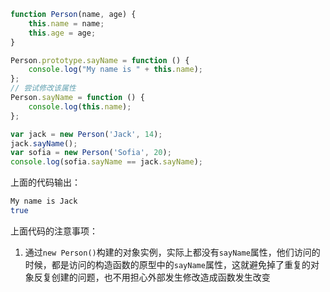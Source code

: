 ```javascript
function Person(name, age) {
    this.name = name;
    this.age = age;
}

Person.prototype.sayName = function () {
    console.log("My name is " + this.name);
};
// 尝试修改该属性
Person.sayName = function () {
    console.log(this.name);
};

var jack = new Person('Jack', 14);
jack.sayName();
var sofia = new Person('Sofia', 20);
console.log(sofia.sayName == jack.sayName);
```

上面的代码输出：

```bash
My name is Jack
true
```

上面代码的注意事项：

1. 通过`new Person()`构建的对象实例，实际上都没有`sayName`属性，他们访问的时候，都是访问的构造函数的原型中的`sayName`属性，这就避免掉了重复的对象反复创建的问题，也不用担心外部发生修改造成函数发生改变
